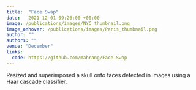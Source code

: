 ```yaml
---
title:  "Face Swap"
date:   2021-12-01 09:26:00 +00:00
image: /publications/images/NYC_thumbnail.png
image_onhover: /publications/images/Paris_thumbnail.png
author: ""
authors: ""
venue: "December"
links:
  code: https://github.com/mahrang/Face-Swap
---
```

Resized and superimposed a skull onto faces detected in images using a Haar cascade classifier.
